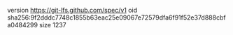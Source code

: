 version https://git-lfs.github.com/spec/v1
oid sha256:9f2dddc7748c1855b63eac25e09067e72579dfa6f91f52e37d888cbfa0484299
size 1237

